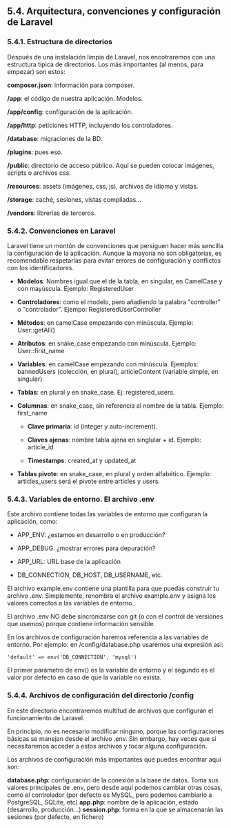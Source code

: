 ## 5.4. Arquitectura, convenciones y configuración de Laravel

### 5.4.1. Estructura de directorios

Después de una instalación limpia de Laravel, nos encotraremos con una estructura típica de directorios. Los más importantes (al menos, para empezar) son estos:

**composer.json**: información para composer.

**/app**: el código de nuestra aplicación. Modelos.

**/app/config**: configuración de la aplicación.

**/app/http**: peticiones HTTP, incluyendo los controladores.

**/database**: migraciones de la BD.

**/plugins**: pues eso.

**/public**: directorio de acceso público. Aquí se pueden colocar imágenes, scripts o archivos css.

**/resources**: assets (imágenes, css, js), archivos de idioma y vistas.

**/storage**: caché, sesiones, vistas compiladas...

**/vendors**: librerías de terceros.

### 5.4.2. Convenciones en Laravel

Laravel tiene un montón de convenciones que persiguen hacer más sencilla la configuración de la aplicación. Aunque la mayoría no son obligatorias, es recomendable respetarlas para evitar errores de configuración y conflictos con los identificadores.

* **Modelos**: Nombres igual que el de la tabla, en singular, en CamelCase y con mayúscula. Ejemplo: RegisteredUser

* **Controladores**: como el modelo, pero añadiendo la palabra "controller" o "controlador". Ejempo: RegisteredUserController

* **Métodos**: en camelCase empezando con minúscula. Ejemplo: User::getAll()

* **Atributos**: en snake_case empezando con minúscula. Ejemplo: User::first_name

* **Variables**: en camelCase empezando con minúscula. Ejemplos: bannedUsers (colección, en plural), articleContent (variable simple, en singular)

* **Tablas**: en plural y en snake_case. Ej: registered_users.

* **Columnas**: en snake_case, sin referencia al nombre de la tabla. Ejemplo: first_name

   * **Clave primaria**: id (integer y auto-increment).

   * **Claves ajenas**: nombre tabla ajena en singlular + id. Ejemplo: article_id

   * **Timestamps**: created_at y updated_at

* **Tablas pivote**: en snake_case, en plural y orden alfabético. Ejemplo: articles_users será el pivote entre articles y users.

### 5.4.3. Variables de entorno. El archivo .env

Este archivo contiene todas las variables de entorno que configuran la aplicación, como:

* APP_ENV: ¿estamos en desarrollo o en producción?

* APP_DEBUG: ¿mostrar errores para depuración?

* APP_URL: URL base de la aplicación

* DB_CONNECTION, DB_HOST, DB_USERNAME, etc.

El archivo example.env contiene una plantilla para que puedas construir tu archivo .env. Simplemente, renombra el archivo example.env y asigna los valores correctos a las variables de entorno.

El archivo .env NO debe sincronizarse con git (o con el control de versiones que usemos) porque contiene información sensible.

En los archivos de configuración haremos referencia a las variables de entorno. Por ejemplo: en /config/database.php usaremos una expresión así:

```
'default' => env('DB_CONNECTION', 'mysql')
```

El primer parámetro de env() es la variable de entorno y el segundo es el valor por defecto en caso de que la variable no exista.

### 5.4.4. Archivos de configuración del directorio /config

En este directorio encontraremos multitud de archivos que configuran el funcionamiento de Laravel.

En principio, no es necesario modificar ninguno, porque las configuraciones básicas se manejan desde el archivo .env. Sin embargo, hay veces que sí necesitaremos acceder a estos archivos y tocar alguna configuración.

Los archivos de configuración más importantes que puedes encontrar aquí son:

**database.php**: configuración de la conexión a la base de datos. Toma sus valores principales de .env, pero desde aquí podemos cambiar otras cosas, como el controlador (por defecto es MySQL, pero podemos cambiarlo a PostgreSQL, SQLite, etc)
**app.php**: nombre de la aplicación, estado (desarrollo, producción...)
**session.php**: forma en la que se almacenarán las sesiones (por defecto, en fichero)

